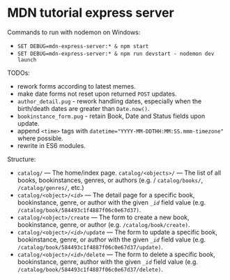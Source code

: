 # MDN tutorial express server

Commands to run with nodemon on Windows:

- `SET DEBUG=mdn-express-server:* & npm start`
- `SET DEBUG=mdn-express-server:* & npm run devstart - nodemon dev launch`

TODOs:
- rework forms according to latest memes.
- make date forms not reset upon returned `POST` updates.
- `author_detail.pug` - rework handling dates, especially when the birth/death dates are greater than `Date.now()`.
- `bookinstance_form.pug` - retain Book, Date and Status fields upon update.
- append `<time>` tags with `datetime="YYYY-MM-DDTHH:MM:SS.mmm-timezone"` where possible.
- rewrite in ES6 modules.

Structure:
- `catalog/` — The home/index page.
`catalog/<objects>/` — The list of all books, bookinstances, genres, or authors (e.g. / `catalog/books/`, `/catalog/genres/`, etc.)
- <code>catalog/&lt;object&gt;/<em>&lt;id&gt;</em></code> — The detail page for a specific book, bookinstance, genre, or author with the given <code><em>_id</em></code> field value (e.g. `/catalog/book/584493c1f4887f06c0e67d37)`.
- `catalog/<object>/create` — The form to create a new book, bookinstance, genre, or author (e.g. <code>/catalog/book/create)</code>.
- <code>catalog/&lt;object&gt;/<em>&lt;id&gt;</em>/update</code> — The form to update a specific book, bookinstance, genre, or author with the given <code><em>_id</em></code> field value (e.g. `/catalog/book/584493c1f4887f06c0e67d37/update)`.
- <code>catalog/&lt;object&gt;/<em>&lt;id&gt;</em>/delete</code> — The form to delete a specific book, bookinstance, genre, author with the given <code><em>_id</em></code> field value (e.g. <code>/catalog/book/584493c1f4887f06c0e67d37/delete)</code>.